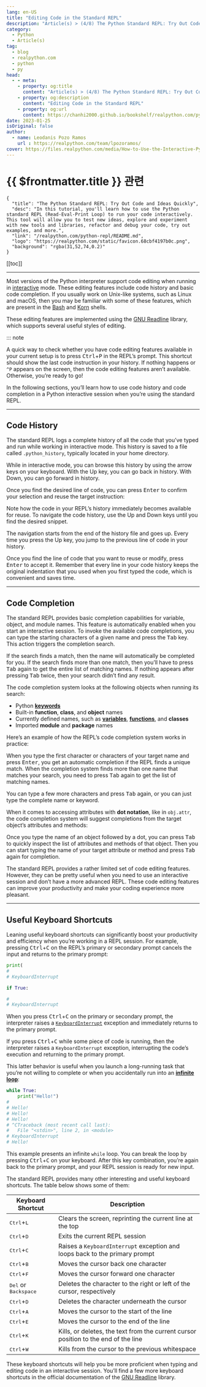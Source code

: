 ```yaml
---
lang: en-US
title: "Editing Code in the Standard REPL"
description: "Article(s) > (4/8) The Python Standard REPL: Try Out Code and Ideas Quickly"
category:
  - Python
  - Article(s)
tag:
  - blog
  - realpython.com
  - python
  - py
head:
  - - meta:
    - property: og:title
      content: "Article(s) > (4/8) The Python Standard REPL: Try Out Code and Ideas Quickly"
    - property: og:description
      content: "Editing Code in the Standard REPL"
    - property: og:url
      content: https://chanhi2000.github.io/bookshelf/realpython.com/python-repl/editing-code-in-the-standard-repl.html
date: 2023-01-25
isOriginal: false
author:
  - name: Leodanis Pozo Ramos
    url : https://realpython.com/team/lpozoramos/
cover: https://files.realpython.com/media/How-to-Use-the-Interactive-Python-REPL_Watermarked.dce4d5791b83.jpg
---
```


# {{ $frontmatter.title }} 관련

```component VPCard
{
  "title": "The Python Standard REPL: Try Out Code and Ideas Quickly",
  "desc": "In this tutorial, you'll learn how to use the Python standard REPL (Read-Eval-Print Loop) to run your code interactively. This tool will allow you to test new ideas, explore and experiment with new tools and libraries, refactor and debug your code, try out examples, and more.",
  "link": "/realpython.com/python-repl/README.md",
  "logo": "https://realpython.com/static/favicon.68cbf4197b0c.png",
  "background": "rgba(31,52,74,0.2)"
}
```

[[toc]]

---

<SiteInfo
  name="The Python Standard REPL: Try Out Code and Ideas Quickly"
  desc="In this tutorial, you'll learn how to use the Python standard REPL (Read-Eval-Print Loop) to run your code interactively. This tool will allow you to test new ideas, explore and experiment with new tools and libraries, refactor and debug your code, try out examples, and more."
  url="https://realpython.com/python-repl#editing-code-in-the-standard-repl"
  logo="https://realpython.com/static/favicon.68cbf4197b0c.png"
  preview="https://files.realpython.com/media/How-to-Use-the-Interactive-Python-REPL_Watermarked.dce4d5791b83.jpg"/>

Most versions of the Python interpreter support code editing when running in [<VPIcon icon="fa-brands fa-python"/>interactive](https://docs.python.org/3/tutorial/interactive.html) mode. These editing features include code history and basic code completion. If you usually work on Unix-like systems, such as Linux and macOS, then you may be familiar with some of these features, which are present in the [<VPIcon icon="fa-brands fa-wikipedia-w"/>Bash](https://en.wikipedia.org/wiki/Bash_(Unix_shell)) and [<VPIcon icon="fa-brands fa-wikipedia-w"/>Korn](https://en.wikipedia.org/wiki/KornShell) shells.

These editing features are implemented using the [<VPIcon icon="fas fa-globe"/>GNU Readline](https://tiswww.case.edu/php/chet/readline/rltop.html) library, which supports several useful styles of editing.

::: note

A quick way to check whether you have code editing features available in your current setup is to press <kbd>Ctrl</kbd>+<kbd>P</kbd> in the REPL’s prompt. This shortcut should show the last code instruction in your history. If nothing happens or `^P` appears on the screen, then the code editing features aren’t available. Otherwise, you’re ready to go!

In the following sections, you’ll learn how to use code history and code completion in a Python interactive session when you’re using the standard REPL.

---

## Code History

The standard REPL logs a complete history of all the code that you’ve typed and run while working in interactive mode. This history is saved to a file called `.python_history`, typically located in your home directory.

While in interactive mode, you can browse this history by using the arrow keys on your keyboard. With the Up key, you can go back in history. With Down, you can go forward in history.

Once you find the desired line of code, you can press <kbd>Enter</kbd> to confirm your selection and reuse the target instruction:

Note how the code in your REPL’s history immediately becomes available for reuse. To navigate the code history, use the Up and Down keys until you find the desired snippet.

The navigation starts from the end of the history file and goes up. Every time you press the Up key, you jump to the previous line of code in your history.

Once you find the line of code that you want to reuse or modify, press <kbd>Enter</kbd> to accept it. Remember that every line in your code history keeps the original indentation that you used when you first typed the code, which is convenient and saves time.

---

## Code Completion

The standard REPL provides basic completion capabilities for variable, object, and module names. This feature is automatically enabled when you start an interactive session. To invoke the available code completions, you can type the starting characters of a given name and press the <kbd>Tab</kbd> key. This action triggers the completion search.

If the search finds a match, then the name will automatically be completed for you. If the search finds more than one match, then you’ll have to press <kbd>Tab</kbd> again to get the entire list of matching names. If nothing appears after pressing <kbd>Tab</kbd> twice, then your search didn’t find any result.

The code completion system looks at the following objects when running its search:

- Python [**keywords**](/realpython.com/python-keywords.md)
- Built-in **function**, **class**, and **object** names
- Currently defined names, such as [**variables**](/realpython.com/python-variables.md), [**functions**](/realpython.com/defining-your-own-python-function.md), and **classes**
- Imported **module** and **package** names

Here’s an example of how the REPL’s code completion system works in practice:

When you type the first character or characters of your target name and press <kbd>Enter</kbd>, you get an automatic completion if the REPL finds a unique match. When the completion system finds more than one name that matches your search, you need to press <kbd>Tab</kbd> again to get the list of matching names.

You can type a few more characters and press <kbd>Tab</kbd> again, or you can just type the complete name or keyword.

When it comes to accessing attributes with **dot notation**, like in `obj.attr`, the code completion system will suggest completions from the target object’s attributes and methods:

Once you type the name of an object followed by a dot, you can press <kbd>Tab</kbd> to quickly inspect the list of attributes and methods of that object. Then you can start typing the name of your target attribute or method and press <kbd>Tab</kbd> again for completion.

The standard REPL provides a rather limited set of code editing features. However, they can be pretty useful when you need to use an interactive session and don’t have a more advanced REPL. These code editing features can improve your productivity and make your coding experience more pleasant.

---

## Useful Keyboard Shortcuts

Leaning useful keyboard shortcuts can significantly boost your productivity and efficiency when you’re working in a REPL session. For example, pressing <kbd>Ctrl</kbd>+<kbd>C</kbd> on the REPL’s primary or secondary prompt cancels the input and returns to the primary prompt:

```py
print(
#  
# KeyboardInterrupt

if True:

#
# KeyboardInterrupt
```

When you press <kbd>Ctrl</kbd>+<kbd>C</kbd> on the primary or secondary prompt, the interpreter raises a [<VPIcon icon="fa-brands fa-python"/>`KeyboardInterrupt`](https://docs.python.org/3/library/exceptions.html#KeyboardInterrupt) exception and immediately returns to the primary prompt.

If you press <kbd>Ctrl</kbd>+<kbd>C</kbd> while some piece of code is running, then the interpreter raises a `KeyboardInterrupt` exception, interrupting the code’s execution and returning to the primary prompt.

This latter behavior is useful when you launch a long-running task that you’re not willing to complete or when you accidentally run into an [**infinite loop**](/realpython.com/python-while-loop.md#infinite-loops):

```py
while True:
    print("Hello!")
# 
# Hello!
# Hello!
# Hello!
# ^CTraceback (most recent call last):
#   File "<stdin>", line 2, in <module>
# KeyboardInterrupt
# Hello!
```

This example presents an infinite `while` loop. You can break the loop by pressing <kbd>Ctrl</kbd>+<kbd>C</kbd> on your keyboard. After this key combination, you’re again back to the primary prompt, and your REPL session is ready for new input.

The standard REPL provides many other interesting and useful keyboard shortcuts. The table below shows some of them:

| Keyboard Shortcut | Description |
| --- | --- |
| <kbd>Ctrl</kbd>+<kbd>L</kbd> | Clears the screen, reprinting the current line at the top |
| <kbd>Ctrl</kbd>+<kbd>D</kbd> | Exits the current REPL session |
| <kbd>Ctrl</kbd>+<kbd>C</kbd> | Raises a `KeyboardInterrupt` exception and loops back to the primary prompt |
| <kbd>Ctrl</kbd>+<kbd>B</kbd> | Moves the cursor back one character |
| <kbd>Ctrl</kbd>+<kbd>F</kbd> | Moves the cursor forward one character |
| <kbd>Del</kbd> or <kbd>Backspace</kbd> | Deletes the character to the right or left of the cursor, respectively |
| <kbd>Ctrl</kbd>+<kbd>D</kbd> | Deletes the character underneath the cursor |
| <kbd>Ctrl</kbd>+<kbd>A</kbd> | Moves the cursor to the start of the line |
| <kbd>Ctrl</kbd>+<kbd>E</kbd> | Moves the cursor to the end of the line |
| <kbd>Ctrl</kbd>+<kbd>K</kbd> | Kills, or deletes, the text from the current cursor position to the end of the line |
| <kbd>Ctrl</kbd>+<kbd>W</kbd> | Kills from the cursor to the previous whitespace |

These keyboard shortcuts will help you be more proficient when typing and editing code in an interactive session. You’ll find a few more keyboard shortcuts in the official documentation of the [<VPIcon icon="fas fa-globe"/>GNU Readline](https://tiswww.case.edu/php/chet/readline/rluserman.html#Readline-Bare-Essentials) library.

